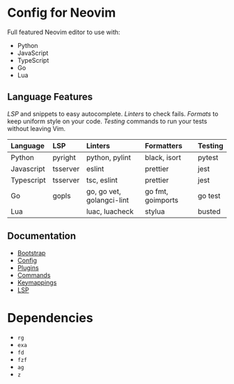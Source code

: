 # Config for Neovim

Full featured Neovim editor to use with:

- Python
- JavaScript
- TypeScript
- Go
- Lua

## Language Features

_LSP_ and snippets to easy autocomplete.
_Linters_ to check fails.
_Formats_ to keep uniform style on your code.
_Testing_ commands to run your tests without leaving Vim.

| Language   | LSP      | Linters                   | Formatters        | Testing |
| :--------- | :------- | :------------------------ | :---------------- | :------ |
| Python     | pyright  | python, pylint            | black, isort      | pytest  |
| Javascript | tsserver | eslint                    | prettier          | jest    |
| Typescript | tsserver | tsc, eslint               | prettier          | jest    |
| Go         | gopls    | go, go vet, golangci-lint | go fmt, goimports | go test |
| Lua        |          | luac, luacheck            | stylua            | busted  |

## Documentation

- [Bootstrap](/docs/bootstrap.md)
- [Config](/docs/config.md)
- [Plugins](/docs/plugins.md)
- [Commands](/docs/cmd.md)
- [Keymappings](/docs/keymappings.md)
- [LSP](/docs/lsp.md)

# Dependencies

- `rg`
- `exa`
- `fd`
- `fzf`
- `ag`
- `z`
